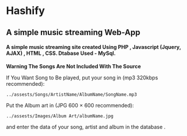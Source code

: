 # Hashify
## A simple music streaming Web-App

#### A simple music streaming site created Using PHP , Javascript (Jquery, AJAX) , HTML , CSS. Dtabase Used - MySql.


__Warning The Songs Are Not Included With The Source__

If You Want Song to Be played, put your song in (mp3 320kbps recommended):

```
../assests/Songs/ArtistName/AlbumName/SongName.mp3
```
Put the Album art in (JPG 600 × 600 recommended):
```
../assests/Images/Album Art/albumName.jpg
```
and enter the data of your song, artist and album in the database .
